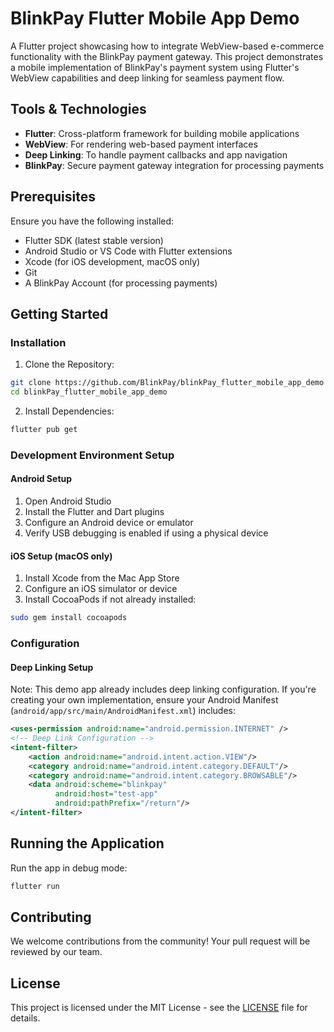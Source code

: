 # BlinkPay Flutter Mobile App Demo

A Flutter project showcasing how to integrate WebView-based e-commerce functionality with the BlinkPay payment gateway. This project demonstrates a mobile implementation of BlinkPay's payment system using Flutter's WebView capabilities and deep linking for seamless payment flow.

## Tools & Technologies

- **Flutter**: Cross-platform framework for building mobile applications
- **WebView**: For rendering web-based payment interfaces
- **Deep Linking**: To handle payment callbacks and app navigation
- **BlinkPay**: Secure payment gateway integration for processing payments

## Prerequisites

Ensure you have the following installed:

- Flutter SDK (latest stable version)
- Android Studio or VS Code with Flutter extensions
- Xcode (for iOS development, macOS only)
- Git
- A BlinkPay Account (for processing payments)

## Getting Started

### Installation

1. Clone the Repository:
```bash
git clone https://github.com/BlinkPay/blinkPay_flutter_mobile_app_demo
cd blinkPay_flutter_mobile_app_demo
```

2. Install Dependencies:
```bash
flutter pub get
```

### Development Environment Setup

#### Android Setup
1. Open Android Studio
2. Install the Flutter and Dart plugins
3. Configure an Android device or emulator
4. Verify USB debugging is enabled if using a physical device

#### iOS Setup (macOS only)
1. Install Xcode from the Mac App Store
2. Configure an iOS simulator or device
3. Install CocoaPods if not already installed:
```bash
sudo gem install cocoapods
```

### Configuration

#### Deep Linking Setup
Note: This demo app already includes deep linking configuration. If you're creating your own implementation, ensure your Android Manifest (`android/app/src/main/AndroidManifest.xml`) includes:

```xml
<uses-permission android:name="android.permission.INTERNET" />
<!-- Deep Link Configuration -->
<intent-filter>
    <action android:name="android.intent.action.VIEW"/>
    <category android:name="android.intent.category.DEFAULT"/>
    <category android:name="android.intent.category.BROWSABLE"/>
    <data android:scheme="blinkpay" 
          android:host="test-app" 
          android:pathPrefix="/return"/>
</intent-filter>
```

## Running the Application

Run the app in debug mode:
```bash
flutter run
```
## Contributing

We welcome contributions from the community! Your pull request will be reviewed by our team.

## License

This project is licensed under the MIT License - see the [LICENSE](LICENSE) file for details.